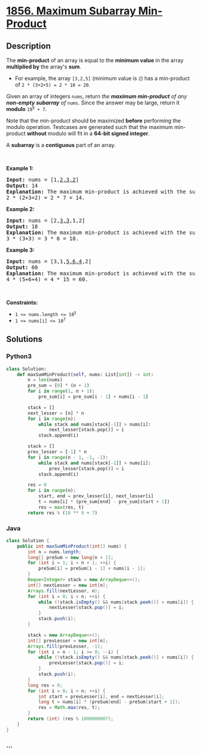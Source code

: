 # [1856. Maximum Subarray Min-Product](https://leetcode.com/problems/maximum-subarray-min-product)



## Description

<p>The <strong>min-product</strong> of an array is equal to the <strong>minimum value</strong> in the array <strong>multiplied by</strong> the array&#39;s <strong>sum</strong>.</p>

<ul>
	<li>For example, the array <code>[3,2,5]</code> (minimum value is <code>2</code>) has a min-product of <code>2 * (3+2+5) = 2 * 10 = 20</code>.</li>
</ul>

<p>Given an array of integers <code>nums</code>, return <em>the <strong>maximum min-product</strong> of any <strong>non-empty subarray</strong> of </em><code>nums</code>. Since the answer may be large, return it <strong>modulo</strong> <code>10<sup>9</sup> + 7</code>.</p>

<p>Note that the min-product should be maximized <strong>before</strong> performing the modulo operation. Testcases are generated such that the maximum min-product <strong>without</strong> modulo will fit in a <strong>64-bit signed integer</strong>.</p>

<p>A <strong>subarray</strong> is a <strong>contiguous</strong> part of an array.</p>

<p>&nbsp;</p>
<p><strong>Example 1:</strong></p>

<pre>
<strong>Input:</strong> nums = [1,<u>2,3,2</u>]
<strong>Output:</strong> 14
<strong>Explanation:</strong> The maximum min-product is achieved with the subarray [2,3,2] (minimum value is 2).
2 * (2+3+2) = 2 * 7 = 14.
</pre>

<p><strong>Example 2:</strong></p>

<pre>
<strong>Input:</strong> nums = [2,<u>3,3</u>,1,2]
<strong>Output:</strong> 18
<strong>Explanation:</strong> The maximum min-product is achieved with the subarray [3,3] (minimum value is 3).
3 * (3+3) = 3 * 6 = 18.
</pre>

<p><strong>Example 3:</strong></p>

<pre>
<strong>Input:</strong> nums = [3,1,<u>5,6,4</u>,2]
<strong>Output:</strong> 60
<strong>Explanation:</strong> The maximum min-product is achieved with the subarray [5,6,4] (minimum value is 4).
4 * (5+6+4) = 4 * 15 = 60.
</pre>

<p>&nbsp;</p>
<p><strong>Constraints:</strong></p>

<ul>
	<li><code>1 &lt;= nums.length &lt;= 10<sup>5</sup></code></li>
	<li><code>1 &lt;= nums[i] &lt;= 10<sup>7</sup></code></li>
</ul>

## Solutions

<!-- tabs:start -->

### **Python3**

```python
class Solution:
    def maxSumMinProduct(self, nums: List[int]) -> int:
        n = len(nums)
        pre_sum = [0] * (n + 1)
        for i in range(1, n + 1):
            pre_sum[i] = pre_sum[i - 1] + nums[i - 1]

        stack = []
        next_lesser = [n] * n
        for i in range(n):
            while stack and nums[stack[-1]] > nums[i]:
                next_lesser[stack.pop()] = i
            stack.append(i)

        stack = []
        prev_lesser = [-1] * n
        for i in range(n - 1, -1, -1):
            while stack and nums[stack[-1]] > nums[i]:
                prev_lesser[stack.pop()] = i
            stack.append(i)

        res = 0
        for i in range(n):
            start, end = prev_lesser[i], next_lesser[i]
            t = nums[i] * (pre_sum[end] - pre_sum[start + 1])
            res = max(res, t)
        return res % (10 ** 9 + 7)
```

### **Java**

```java
class Solution {
    public int maxSumMinProduct(int[] nums) {
        int n = nums.length;
        long[] preSum = new long[n + 1];
        for (int i = 1; i < n + 1; ++i) {
            preSum[i] = preSum[i - 1] + nums[i - 1];
        }
        Deque<Integer> stack = new ArrayDeque<>();
        int[] nextLesser = new int[n];
        Arrays.fill(nextLesser, n);
        for (int i = 0; i < n; ++i) {
            while (!stack.isEmpty() && nums[stack.peek()] > nums[i]) {
                nextLesser[stack.pop()] = i;
            }
            stack.push(i);
        }

        stack = new ArrayDeque<>();
        int[] prevLesser = new int[n];
        Arrays.fill(prevLesser, -1);
        for (int i = n - 1; i >= 0; --i) {
            while (!stack.isEmpty() && nums[stack.peek()] > nums[i]) {
                prevLesser[stack.pop()] = i;
            }
            stack.push(i);
        }
        long res = 0;
        for (int i = 0; i < n; ++i) {
            int start = prevLesser[i], end = nextLesser[i];
            long t = nums[i] * (preSum[end] - preSum[start + 1]);
            res = Math.max(res, t);
        }
        return (int) (res % 1000000007);
    }
}
```

### **...**

```

```

<!-- tabs:end -->
